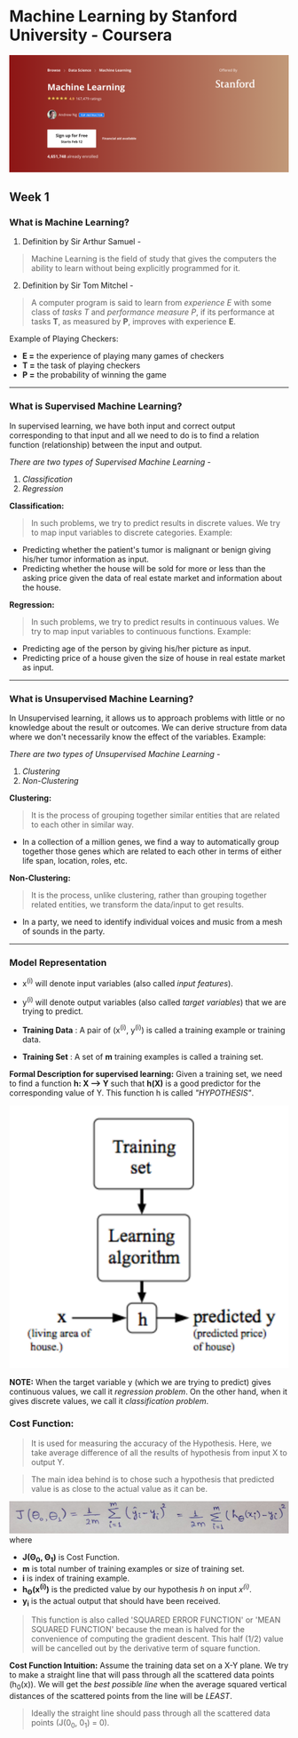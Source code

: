 # Machine Learning by Stanford University - Coursera
![Course Image Snapshot](course_img.png)

## Week 1

### **What is Machine Learning?**
1. Definition by Sir Arthur Samuel -
> Machine Learning is the field of study that gives the computers the ability to learn without being explicitly programmed for it.

2. Definition by Sir Tom Mitchel -
> A computer program is said to learn from *experience E* with some class of *tasks T* and *performance measure P*, if its performance at tasks **T**, as measured by **P**, improves with experience **E**.

Example of Playing Checkers:
- **E =** the experience of playing many games of checkers
- **T =** the task of playing checkers
- **P =** the probability of winning the game

---

### **What is Supervised Machine Learning?**
In supervised learning, we have both input and correct output corresponding to that input and all we need to do is to find a relation function (relationship) between the input and output.

*There are two types of Supervised Machine Learning -*
1. *Classification*
2. *Regression*

**Classification:**
> In such problems, we try to predict results in discrete values. We try to map input variables to discrete categories. Example:

- Predicting whether the patient's tumor is malignant or benign giving his/her tumor information as input.
- Predicting whether the house will be sold for more or less than the asking price given the data of real estate market and information about the house.

**Regression:**
> In such problems, we try to predict results in continuous values. We try to map input variables to continuous functions. Example:

- Predicting age of the person by giving his/her picture as input.
- Predicting price of a house given the size of house in real estate market as input.

---

### **What is Unsupervised Machine Learning?**
In Unsupervised learning, it allows us to approach problems with little or no knowledge about the result or outcomes. We can derive structure from data where we don't necessarily know the effect of the variables. Example:

*There are two types of Unsupervised Machine Learning -*
1. *Clustering*
2. *Non-Clustering*

**Clustering:**
> It is the process of grouping together similar entities that are related to each other in similar way.

- In a collection of a million genes, we find a way to automatically group together those genes which are related to each other in terms of either life span, location, roles, etc.

**Non-Clustering:**
> It is the process, unlike clustering, rather than grouping together related entities, we transform the data/input to get results.

- In a party, we need to identify individual voices and music from a mesh of sounds in the party.

---

### **Model Representation**
- x<sup>(i)</sup> will denote input variables (also called *input features*).
- y<sup>(i)</sup> will denote output variables (also called *target variables*) that we are trying to predict.

- **Training Data**
: A pair of (x<sup>(i)</sup>, y<sup>(i)</sup>) is called a training example or training data.

- **Training Set**
: A set of **m** training examples is called a training set.

**Formal Description for supervised learning:**
Given a training set, we need to find a function **h: X --> Y** such that **h(X)** is a good predictor for the corresponding value of Y. This function h is called *"HYPOTHESIS"*.

![Pictorial Representation of Hypothesis Generation](SS_1.png)

**NOTE:** When the target variable y (which we are trying to predict) gives continuous values, we call it *regression problem*. On the other hand, when it gives discrete values, we call it *classification problem*.

### **Cost Function:**
> It is used for measuring the accuracy of the Hypothesis. Here, we take average difference of all the results of hypothesis from input X to output Y.

> The main idea behind is to chose such a hypothesis that predicted value is as close to the actual value as it can be.

![Cost Function Formula](SS_2.png)
where
- **J(Θ<sub>0</sub>, Θ<sub>1</sub>)** is Cost Function.
- **m** is total number of training examples or size of training set.
- **i** is index of training example.
- **h<sub>Θ</sub>(x<sup>(i)</sup>)** is the predicted value by our hypothesis *h* on input *x<sup>(i)</sup>*.
- **y<sub>i</sub>** is the actual output that should have been received.

> This function is also called 'SQUARED ERROR FUNCTION' or 'MEAN SQUARED FUNCTION' because the mean is halved for the convenience of computing the gradient descent. This half (1/2) value will be cancelled out by the derivative term of square function.

**Cost Function Intuition:**
Assume the training data set on a X-Y plane. We try to make a straight line that will pass through all the scattered data points (h<sub>0</sub>(x)). We will get the *best possible line* when the average squared vertical distances of the scattered points from the line will be *LEAST*.

> Ideally the straight line should pass through all the scattered data points (J(0<sub>0</sub>, 0<sub>1</sub>) = 0).
